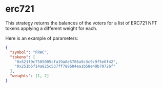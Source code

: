 # erc721

This strategy returns the balances of the voters for a list of ERC721 NFT tokens applying a different weight for each.

Here is an example of parameters:

```json
{
  "symbol": "FRWC",
  "tokens": [
    "0x521f9c7505005cfa19a8e5786a9c3c9c9f5e6f42",
    "0x251b5f14a825c537ff788604ea1b58e49b70726f"
  ],
  "weights": [1, 2]
}
```

